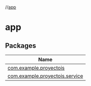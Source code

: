 //[app](index.md)

# app

## Packages

| Name |
|---|
| [com.example.proyectois](app/com.example.proyectois/index.md) |
| [com.example.proyectois.service](app/com.example.proyectois.service/index.md) |
